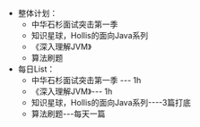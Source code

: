 - 整体计划：
  - 中华石杉面试突击第一季
  - 知识星球，Hollis的面向Java系列
  - 《深入理解JVM》
  - 算法刷题
- 每日List：
  - 中华石杉面试突击第一季 --- 1h
  - 《深入理解JVM》--- 1h
  - 知识星球，Hollis的面向Java系列----3篇打底
  - 算法刷题---每天一篇